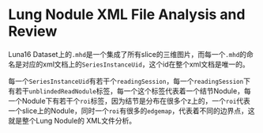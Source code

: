 # Lung Nodule XML File Analysis and Review

Luna16 Dataset上的`.mhd`是一个集成了所有slice的三维图片，而每一个`.mhd`的命名是对应的xml文档上的`SeriesInstanceUid`，这个id在整个xml文档是唯一的。

每一个`SeriesInstanceUid`有若干个`readingSession`，每一个`readingSession`下有若干`unblindedReadNodule`标签，每一个这个标签代表着一个结节Nodule，每一个Nodule下有若干个`roi`标签，因为结节是分布在很多个z上的，一个`roi`代表一个slice上的Nodule，同时一个`roi`有很多的`edgemap`，代表着不同的边界点，这就是整个Lung Nodule的 XML文件分析。